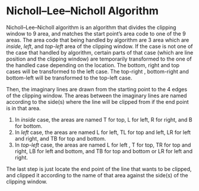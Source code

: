 # Nicholl–Lee–Nicholl Algorithm

Nicholl–Lee–Nicholl algorithm is an algorithm that divides the clipping window to 9 area, and matches the start point’s area code to one of the 9 areas. The area code that being handled by algorithm are 3 area which are *inside*, *left*, and *top-left* area of the clipping window. If the case is not one of the case that handled by algorithm, certain parts of that case (which are line position and the clipping window) are temporarily transformed to the one of the handled case depending on the location. The bottom, right and top cases will be transformed to the left case. The top-right , bottom-right and bottom-left will be transformed to the top-left case.

Then, the imaginary lines are drawn from the starting point to the 4 edges of the clipping window. The areas between the imaginary lines are named according to the side(s) where the line will be clipped from if the end point is in that area.

1. In *inside* case, the areas are named T for top, L for left, R for right, and B for bottom.
2. In *left* case, the areas are named L for left, TL for top and left, LR for left and right, and TB for top and bottom.
3. In *top-left* case, the areas are named L for left , T for top, TR for top and right, LB for left and bottom, and TB for top and bottom or LR for left and right.

The last step is just locate the end point of the line that wants to be clipped, and clipped it according to the name of that area against the side(s) of the clipping window.
